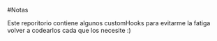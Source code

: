 #Notas

Este reporitorio contiene algunos customHooks para evitarme la fatiga volver a codearlos cada que los necesite :)
